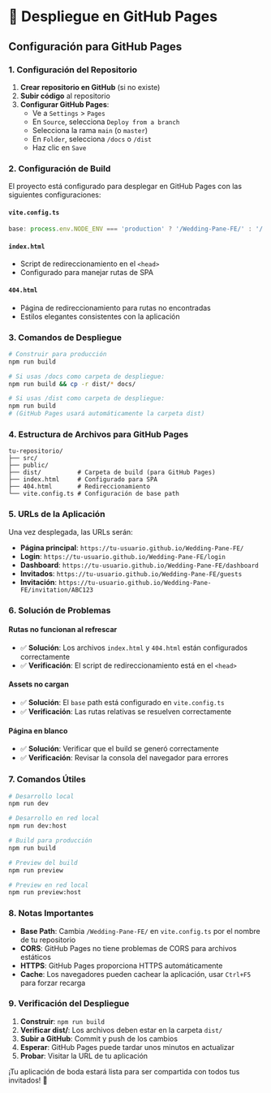 # 🚀 Despliegue en GitHub Pages

## Configuración para GitHub Pages

### 1. Configuración del Repositorio

1. **Crear repositorio en GitHub** (si no existe)
2. **Subir código** al repositorio
3. **Configurar GitHub Pages**:
   - Ve a `Settings` > `Pages`
   - En `Source`, selecciona `Deploy from a branch`
   - Selecciona la rama `main` (o `master`)
   - En `Folder`, selecciona `/docs` o `/dist`
   - Haz clic en `Save`

### 2. Configuración de Build

El proyecto está configurado para desplegar en GitHub Pages con las siguientes configuraciones:

#### `vite.config.ts`
```typescript
base: process.env.NODE_ENV === 'production' ? '/Wedding-Pane-FE/' : '/',
```

#### `index.html`
- Script de redireccionamiento en el `<head>`
- Configurado para manejar rutas de SPA

#### `404.html`
- Página de redireccionamiento para rutas no encontradas
- Estilos elegantes consistentes con la aplicación

### 3. Comandos de Despliegue

```bash
# Construir para producción
npm run build

# Si usas /docs como carpeta de despliegue:
npm run build && cp -r dist/* docs/

# Si usas /dist como carpeta de despliegue:
npm run build
# (GitHub Pages usará automáticamente la carpeta dist)
```

### 4. Estructura de Archivos para GitHub Pages

```
tu-repositorio/
├── src/
├── public/
├── dist/          # Carpeta de build (para GitHub Pages)
├── index.html     # Configurado para SPA
├── 404.html       # Redireccionamiento
└── vite.config.ts # Configuración de base path
```

### 5. URLs de la Aplicación

Una vez desplegada, las URLs serán:

- **Página principal**: `https://tu-usuario.github.io/Wedding-Pane-FE/`
- **Login**: `https://tu-usuario.github.io/Wedding-Pane-FE/login`
- **Dashboard**: `https://tu-usuario.github.io/Wedding-Pane-FE/dashboard`
- **Invitados**: `https://tu-usuario.github.io/Wedding-Pane-FE/guests`
- **Invitación**: `https://tu-usuario.github.io/Wedding-Pane-FE/invitation/ABC123`

### 6. Solución de Problemas

#### Rutas no funcionan al refrescar
- ✅ **Solución**: Los archivos `index.html` y `404.html` están configurados correctamente
- ✅ **Verificación**: El script de redireccionamiento está en el `<head>`

#### Assets no cargan
- ✅ **Solución**: El `base` path está configurado en `vite.config.ts`
- ✅ **Verificación**: Las rutas relativas se resuelven correctamente

#### Página en blanco
- ✅ **Solución**: Verificar que el build se generó correctamente
- ✅ **Verificación**: Revisar la consola del navegador para errores

### 7. Comandos Útiles

```bash
# Desarrollo local
npm run dev

# Desarrollo en red local
npm run dev:host

# Build para producción
npm run build

# Preview del build
npm run preview

# Preview en red local
npm run preview:host
```

### 8. Notas Importantes

- **Base Path**: Cambia `/Wedding-Pane-FE/` en `vite.config.ts` por el nombre de tu repositorio
- **CORS**: GitHub Pages no tiene problemas de CORS para archivos estáticos
- **HTTPS**: GitHub Pages proporciona HTTPS automáticamente
- **Cache**: Los navegadores pueden cachear la aplicación, usar `Ctrl+F5` para forzar recarga

### 9. Verificación del Despliegue

1. **Construir**: `npm run build`
2. **Verificar dist/**: Los archivos deben estar en la carpeta `dist/`
3. **Subir a GitHub**: Commit y push de los cambios
4. **Esperar**: GitHub Pages puede tardar unos minutos en actualizar
5. **Probar**: Visitar la URL de tu aplicación

¡Tu aplicación de boda estará lista para ser compartida con todos tus invitados! 🎉
